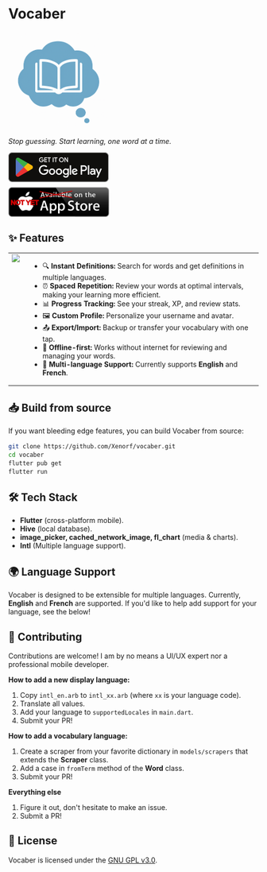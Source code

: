 # Vocaber

<p align="left">
  <img src="assets/icon/app_icon.png" alt="Vocaber App Icon" width="200"/>
</p>

*Stop guessing. Start learning, one word at a time.*

<a href="https://play.google.com/store/apps/details?id=fr.xenorf.vocaber">
  <img src="docs/google-play.svg" alt="Get it on Google Play" style="height: 60px; display: block; margin-bottom: 10px;" />
</a>
<a href="https://apps.apple.com/app/id1234567890">
  <img src="docs/app-store-unavailable.svg" alt="App Store Unavailable" style="height: 60px; display: block;" />
</a>


## ✨ Features

<table>
  <tr>
    <td style="vertical-align: top; padding-right: 15px;">
      <img src="docs/demo.gif" width="220" />
    </td>
    <td style="vertical-align: top;">
      <ul>
        <li>🔍 <strong>Instant Definitions:</strong> Search for words and get definitions in multiple languages.</li>
        <li>⏰ <strong>Spaced Repetition:</strong> Review your words at optimal intervals, making your learning more efficient.</li>
        <li>📊 <strong>Progress Tracking:</strong> See your streak, XP, and review stats.</li>
        <li>🖼️ <strong>Custom Profile:</strong> Personalize your username and avatar.</li>
        <li>📤 <strong>Export/Import:</strong> Backup or transfer your vocabulary with one tap.</li>
        <li>🌙 <strong>Offline-first:</strong> Works without internet for reviewing and managing your words.</li>
        <li>🧩 <strong>Multi-language Support:</strong> Currently supports <strong>English</strong> and <strong>French</strong>.</li>
      </ul>
    </td>
  </tr>
</table>

## 📥 Build from source

If you want bleeding edge features, you can build Vocaber from source:

```sh
git clone https://github.com/Xenorf/vocaber.git
cd vocaber
flutter pub get
flutter run
```

## 🛠️ Tech Stack

- **Flutter** (cross-platform mobile).
- **Hive** (local database).
- **image_picker, cached_network_image, fl_chart** (media & charts).
- **Intl** (Multiple language support).

## 🌍 Language Support

Vocaber is designed to be extensible for multiple languages.
Currently, **English** and **French** are supported.
If you'd like to help add support for your language, see the below!

## 🤝 Contributing

Contributions are welcome! I am by no means a UI/UX expert nor a professional mobile developer.

**How to add a new display language:**
1. Copy `intl_en.arb` to `intl_xx.arb` (where `xx` is your language code).
2. Translate all values.
3. Add your language to `supportedLocales` in `main.dart`.
4. Submit your PR!

**How to add a vocabulary language:**
1. Create a scraper from your favorite dictionary in `models/scrapers` that extends the **Scraper** class.
2. Add a case in `fromTerm` method of the **Word** class.
3. Submit your PR!

**Everything else**
1. Figure it out, don't hesitate to make an issue.
2. Submit a PR!

## 📄 License

Vocaber is licensed under the [GNU GPL v3.0](https://www.gnu.org/licenses/gpl-3.0.html).
